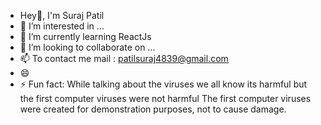 - Hey👋, I'm Suraj Patil
- 👀 I’m interested in ...
- 🌱 I’m currently learning ReactJs 
- 💞️ I’m looking to collaborate on ...
- 📫 To contact me mail : patilsuraj4839@gmail.com
- 😄 
- ⚡ Fun fact: While talking about the viruses we all know its harmful but the first computer viruses were not harmful
The first computer viruses were created for demonstration purposes, not to cause damage.

<!---
Suraj-3579/Suraj-3579 is a ✨ special ✨ repository because its `README.md` (this file) appears on your GitHub profile.
You can click the Preview link to take a look at your changes.
--->
